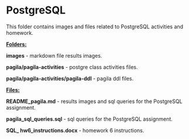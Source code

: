 # PostgreSQL
This folder contains images and files related to PostgreSQL activities and homework.  

**<u>Folders:</u>**

**images** - markdown file results images.

**pagila/pagila-activities** - postgre class activities files.

**pagila/pagila-activities/pagila-ddl** - pagila ddl files.



**<u>Files:</u>**

**README_pagila.md** - results images and sql queries for the PostgreSQL assignment.

**pagila_sql_queries.sql** - sql queries for the PostgreSQL assignment.

**SQL_ hw6_instructions.docx** - homework 6 instructions.
